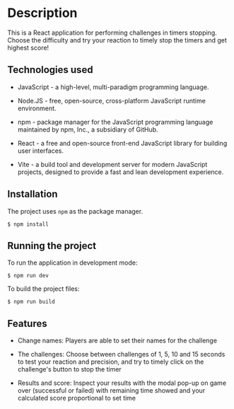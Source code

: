 # Description

This is a React application for performing challenges in timers stopping. Choose the difficulty and try your reaction to timely stop the timers and get highest score!

## Technologies used

- JavaScript - a high-level, multi-paradigm programming language.

- Node.JS - free, open-source, cross-platform JavaScript runtime environment.

- npm - package manager for the JavaScript programming language maintained by npm, Inc., a subsidiary of GitHub.

- React - a free and open-source front-end JavaScript library for building user interfaces.

- Vite - a build tool and development server for modern JavaScript projects, designed to provide a fast and lean development experience.

## Installation

The project uses `npm` as the package manager.

```shell
$ npm install
```

## Running the project

To run the application in development mode:

```shell
$ npm run dev
```

To build the project files:

```shell
$ npm run build
```

## Features

- Change names: Players are able to set their names for the challenge

- The challenges: Choose between challenges of 1, 5, 10 and 15 seconds to test your reaction and precision, and try to timely click on the challenge's button to stop the timer

- Results and score: Inspect your results with the modal pop-up on game over (successful or failed) with remaining time showed and your calculated score proportional to set time
